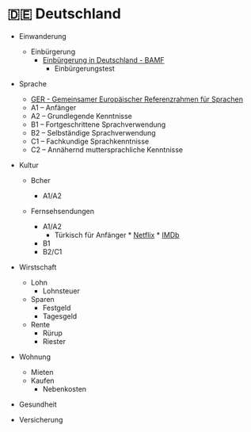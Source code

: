 # 🇩🇪 Deutschland

* Einwanderung
	* Einbürgerung
		* [Einbürgerung in Deutschland - BAMF](https://www.bamf.de/DE/Themen/Integration/ZugewanderteTeilnehmende/Einbuergerung/einbuergerung-node.html;jsessionid=791DC7FE6DCC3C88A41030D4902BFEB4.internet531)
			* Einbürgerungstest

* Sprache
  * [GER - Gemeinsamer Europäischer Referenzrahmen für Sprachen](https://www.europaeischer-referenzrahmen.de)
  * A1 – Anfänger
  * A2 – Grundlegende Kenntnisse
  * B1 – Fortgeschrittene Sprachverwendung
  * B2 – Selbständige Sprachverwendung
  * C1 – Fachkundige Sprachkenntnisse
  * C2 – Annähernd muttersprachliche Kenntnisse

* Kultur
	* Bcher
		* A1/A2

  * Fernsehsendungen
    * A1/A2
      * Türkisch für Anfänger
				* [Netflix](https://www.netflix.com/watch/80125201)
				* [IMDb](https://www.imdb.com/title/tt0469009/)
    * B1
    * B2/C1

* Wirstschaft
	* Lohn
		* Lohnsteuer
	* Sparen
		* Festgeld
		* Tagesgeld
	* Rente
		* Rürup
		* Riester


* Wohnung
	* Mieten
	* Kaufen
		* Nebenkosten

* Gesundheit
* Versicherung
